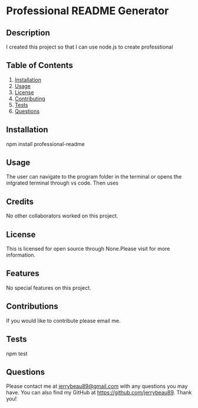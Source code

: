 # Professional README Generator

  
  
  ## Description
  I created this project so that I can use node.js to create professtional 

  ## Table of Contents
  
  1. [Installation](#installation)
  2. [Usage](#usage)
  3. [License](#license)
  4. [Contributing](#contributing)
  5. [Tests](#tests)
  6. [Questions](#questions)

  ## Installation
  npm install professional-readme

  ## Usage
  The user can navigate to the program folder in the terminal or opens the intgrated terminal through vs code. Then uses 

  ## Credits
  No other collaborators worked on this project.

  ## License 
  This is licensed for open source through None.Please visit  for more information.

  ## Features
  No special features on this project.

  ## Contributions
  If you would like to contribute please email me.

  ## Tests
  npm test

  ## Questions

  Please contact me at jerrybeau89@gmail.com with any questions you may have. You can also find my GitHub at https://github.com/jerrybeau89. Thank you! 